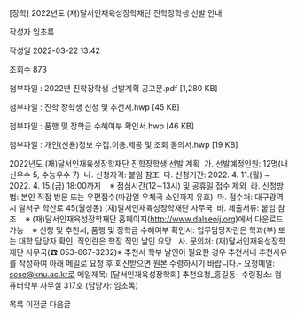 [장학] 2022년도 (재)달서인재육성장학재단 진학장학생 선발 안내



작성자
임초록


작성일
2022-03-22 13:42


조회수
873


첨부파일 : 2022년 진학장학생 선발계획 공고문.pdf [1,280 KB]  

첨부파일 : 진학 장학생 신청 및 추천서.hwp [45 KB]  

첨부파일 : 품행 및 장학금 수혜여부 확인서.hwp [46 KB]  

첨부파일 : 개인(신용)정보 수집.이용.제공 및 조회 동의서.hwp [19 KB]


﻿2022년도 (재)달서인재육성장학재단 진학장학생 선발 계획  가. 선발예정인원: 12명(내신우수 5, 수능우수 7)  나. 신청자격: 붙임 참조  다. 신청기간: 2022. 4. 11.(월) ~ 2022. 4. 15.(금) 18:00까지    ※ 점심시간(12∼13시) 및 공휴일 접수 제외  라. 신청방법: 본인 직접 방문 또는 우편접수(마감일 우체국 소인까지 유효)  마. 접수처: 대구광역시 달서구 학산로 45(월성동) (재)달서인재육성장학재단 사무국  바. 제출서류: 붙임 참조    ※ (재)달서인재육성장학재단 홈페이지(http://www.dalseoij.org)에서 다운로드 가능    ※ 신청 및 추천서, 품행 및 장학금 수혜여부 확인서: 업무담당자란은 학과(부) 또는 대학 담당자 확인, 직인란은 학장 직인 날인 요망   사. 문의처: (재)달서인재육성장학재단 사무국(☎ 053-667-3232)※ 추천서 학부 날인이 필요한 경우 추천서내 추천사유를 작성하여 아래 메일로 요청 후 회신받으면 원본 수령하시기 바랍니다.- 요청메일: scse@knu.ac.kr로 메일제목: [달서인재육성장학회] 추천요청\_홍길동- 수령장소: 컴퓨터학부 사무실 317호 (담당자: 임초록)





목록
이전글
다음글





